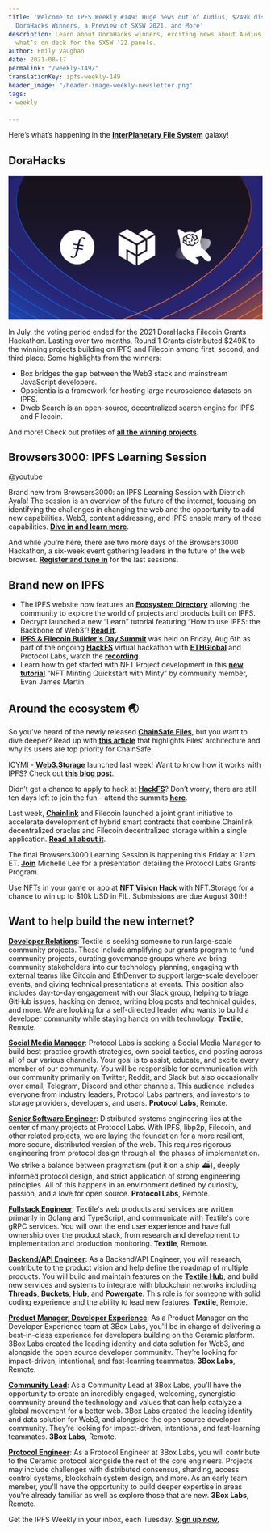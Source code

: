 ```yaml
---
title: 'Welcome to IPFS Weekly #149: Huge news out of Audius, $249k distributed to
  DoraHacks Winners, a Preview of SXSW 2021, and More'
description: Learn about DoraHacks winners, exciting news about Audius & TikTok, &
  what’s on deck for the SXSW '22 panels.
author: Emily Vaughan
date: 2021-08-17
permalink: "/weekly-149/"
translationKey: ipfs-weekly-149
header_image: "/header-image-weekly-newsletter.png"
tags:
- weekly

---
```

Here’s what’s happening in the [**InterPlanetary File System**](https://ipfs.io/) galaxy!

## DoraHacks

![](../assets/127064267-cb7a8aa4-8b06-4830-886b-7b2eefb2ee66.jpg)

In July, the voting period ended for the 2021 DoraHacks Filecoin Grants Hackathon. Lasting over two months, Round 1 Grants distributed $249K to the winning projects building on IPFS and Filecoin among first, second, and third place. Some highlights from the winners:

* Box bridges the gap between the Web3 stack and mainstream JavaScript developers.
* Opscientia is a framework for hosting large neuroscience datasets on IPFS.
* Dweb Search is an open-source, decentralized search engine for IPFS and Filecoin.

And more! Check out profiles of [**all the winning projects**](https://filecoin.io/blog/posts/249k-for-17-projects-from-dorahacks-filecoin-grant-hackathon/).

## Browsers3000: IPFS Learning Session

@[youtube](YLK-4wwd6Sk)

Brand new from Browsers3000: an IPFS Learning Session with Dietrich Ayala! The session is an overview of the future of the internet, focusing on identifying the challenges in changing the web and the opportunity to add new capabilities. Web3, content addressing, and IPFS enable many of those capabilities. [**Dive in and learn more**](https://www.youtube.com/watch?v=YLK-4wwd6Sk).

  
And while you’re here, there are two more days of the Browsers3000 Hackathon, a six-week event gathering leaders in the future of the web browser. [**Register and tune in**](https://events.protocol.ai/2021/browsers3000/) for the last sessions.

## Brand new on IPFS

* The IPFS website now features an [**Ecosystem Directory**](https://ecosystem.ipfs.io/) allowing the community to explore the world of projects and products built on IPFS.
* Decrypt launched a new “Learn” tutorial featuring “How to use IPFS: the Backbone of Web3”! [**Read it**](https://decrypt.co/resources/how-to-use-ipfs-the-backbone-of-web3).
* [**IPFS & Filecoin Builder's Day Summit**](https://www.youtube.com/watch?v=tdqIvaZ28ns) was held on Friday, Aug 6th as part of the ongoing [**HackFS**](https://hackfs.com/) virtual hackathon with [**ETHGlobal**](https://ethglobal.co/) and Protocol Labs, watch the [**recording**](https://www.youtube.com/watch?v=tdqIvaZ28ns).
* Learn how to get started with NFT Project development in this [**new tutorial**](https://www.ejm.dev/nft-minting-quickstart-w-minty) “NFT Minting Quickstart with Minty” by community member, Evan James Martin.

## Around the ecosystem 🌏

So you’ve heard of the newly released [**ChainSafe Files**](https://files.chainsafe.io/), but you want to dive deeper? Read up with [**this article**](https://medium.com/chainsafe-systems/chainsafe-files-building-a-privacy-preserving-cloud-storage-bfa6d9eef3b2) that highlights Files’ architecture and why its users are top priority for ChainSafe.

ICYMI - [**Web3.Storage**](https://web3.storage/) launched last week! Want to know how it works with IPFS? Check out [**this blog post**](https://filecoin.io/blog/posts/introducing-web3-storage/).

Didn’t get a chance to apply to hack at [**HackFS**](https://hackfs.com/)? Don’t worry, there are still ten days left to join the fun - attend the summits [**here**](https://hackfs.com/).

Last week, [**Chainlink**](http://chain.link/) and Filecoin launched a joint grant initiative to accelerate development of hybrid smart contracts that combine Chainlink decentralized oracles and Filecoin decentralized storage within a single application. [**Read all about it**](https://filecoin.io/blog/posts/announcing-chainlink-filecoin-joint-grants-for-dapps-combining-decentralized-storage-and-oracles/).

The final Browsers3000 Learning Session is happening this Friday at 11am ET. [**Join**](https://protocol.zoom.us/meeting/register/tJwtdOiprjksE92l9qIVfgHKtUhhsgkuKau8) Michelle Lee for a presentation detailing the Protocol Labs Grants Program.

Use NFTs in your game or app at [**NFT Vision Hack**](https://www.nftvisionhack.com/filecoin-and-ipfs) with NFT.Storage for a chance to win up to $10k USD in FIL. Submissions are due August 30th!

## Want to help build the new internet?

[**Developer Relations**](https://boards.greenhouse.io/textileio/jobs/4075619004): Textile is seeking someone to run large-scale community projects. These include amplifying our grants program to fund community projects, curating governance groups where we bring community stakeholders into our technology planning, engaging with external teams like Gitcoin and EthDenver to support large-scale developer events, and giving technical presentations at events. This position also includes day-to-day engagement with our Slack group, helping to triage GitHub issues, hacking on demos, writing blog posts and technical guides, and more. We are looking for a self-directed leader who wants to build a developer community while staying hands on with technology. **Textile**, Remote.

[**Social Media Manager**](https://jobs.lever.co/protocol/c7b59dee-673b-42ff-85db-69e27a253f60): Protocol Labs is seeking a Social Media Manager to build best-practice growth strategies, own social tactics, and posting across all of our various channels. Your goal is to assist, educate, and excite every member of our community. You will be responsible for communication with our community primarily on Twitter, Reddit, and Slack but also occasionally over email, Telegram, Discord and other channels. This audience includes everyone from industry leaders, Protocol Labs partners, and investors to storage providers, developers, and users. **Protocol Labs**, Remote.

[**Senior Software Engineer**](https://jobs.lever.co/protocol/3490e571-4d47-487e-a47f-b02f08668290): Distributed systems engineering lies at the center of many projects at Protocol Labs. With IPFS, libp2p, Filecoin, and other related projects, we are laying the foundation for a more resilient, more secure, distributed version of the web. This requires rigorous engineering from protocol design through all the phases of implementation. We strike a balance between pragmatism (put it on a ship :ferry:), deeply informed protocol design, and strict application of strong engineering principles. All of this happens in an environment defined by curiosity, passion, and a love for open source. **Protocol Labs**, Remote.

[**Fullstack Engineer**](https://boards.greenhouse.io/textileio/jobs/4017984004): Textile's web products and services are written primarily in Golang and TypeScript, and communicate with Textile's core gRPC services. You will own the end user experience and have full ownership over the product stack, from research and development to implementation and production monitoring. **Textile**, Remote.

[**Backend/API Engineer**](https://boards.greenhouse.io/textileio/jobs/4017981004): As a Backend/API Engineer, you will research, contribute to the product vision and help define the roadmap of multiple products. You will build and maintain features on the [**Textile Hub**](https://github.com/textileio/textile), and build new services and systems to integrate with blockchain networks including [**Threads**](https://github.com/textileio/go-threads), [**Buckets**](https://github.com/textileio/go-buckets), [**Hub**](https://github.com/textileio/textile), and [**Powergate**](https://github.com/textileio/powergate). This role is for someone with solid coding experience and the ability to lead new features. **Textile**, Remote.

[**Product Manager, Developer Experience**](https://jobs.lever.co/3box/68e3cf44-5ee8-4b2a-b872-bca815bf5caf): As a Product Manager on the Developer Experience team at 3Box Labs, you'll be in charge of delivering a best-in-class experience for developers building on the Ceramic platform. 3Box Labs created the leading identity and data solution for Web3, and alongside the open source developer community. They’re looking for impact-driven, intentional, and fast-learning teammates. **3Box Labs**, Remote.

[**Community Lead**](https://jobs.lever.co/3box/cac4d9b2-4822-4c91-99b8-16c5d3dd75b6): As a Community Lead at 3Box Labs, you’ll have the opportunity to create an incredibly engaged, welcoming, synergistic community around the technology and values that can help catalyze a global movement for a better web. 3Box Labs created the leading identity and data solution for Web3, and alongside the open source developer community. They’re looking for impact-driven, intentional, and fast-learning teammates. **3Box Labs**, Remote.

[**Protocol Engineer**](https://jobs.lever.co/3box/c766b0f1-d0e2-4c54-928d-c09152a94074): As a Protocol Engineer at 3Box Labs, you will contribute to the Ceramic protocol alongside the rest of the core engineers. Projects may include challenges with distributed consensus, sharding, access control systems, blockchain system design, and more. As an early team member, you'll have the opportunity to build deeper expertise in areas you're already familiar as well as explore those that are new. **3Box Labs**, Remote.

Get the IPFS Weekly in your inbox, each Tuesday. [**Sign up now.**](https://ipfs.us4.list-manage.com/subscribe?u=25473244c7d18b897f5a1ff6b&id=cad54b2230)